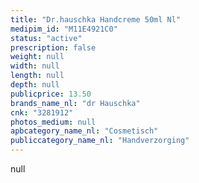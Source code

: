 ```yaml
---
title: "Dr.hauschka Handcreme 50ml Nl"
medipim_id: "M11E4921C0"
status: "active"
prescription: false
weight: null
width: null
length: null
depth: null
publicprice: 13.50
brands_name_nl: "dr Hauschka"
cnk: "3281912"
photos_medium: null
apbcategory_name_nl: "Cosmetisch"
publiccategory_name_nl: "Handverzorging"
---
```

null
